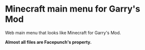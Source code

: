 # Minecraft main menu for Garry's Mod

Web main menu that looks like Minecraft for Garry's Mod.

**Almost all files are Facepunch's property.**
